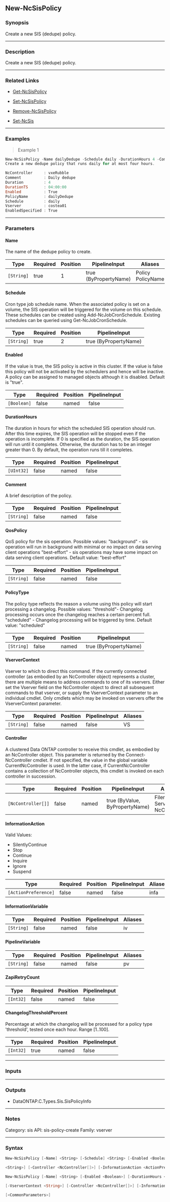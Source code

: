 New-NcSisPolicy
---------------

### Synopsis
Create a new SIS (dedupe) policy.

---

### Description

Create a new SIS (dedupe) policy.

---

### Related Links
* [Get-NcSisPolicy](Get-NcSisPolicy)

* [Set-NcSisPolicy](Set-NcSisPolicy)

* [Remove-NcSisPolicy](Remove-NcSisPolicy)

* [Set-NcSis](Set-NcSis)

---

### Examples
> Example 1

```PowerShell
New-NcSisPolicy -Name dailyDedupe -Schedule daily -DurationHours 4 -Comment "Daily dedupe"
Create a new dedupe policy that runs daily for at most four hours.

NcController     : vxeRubble
Comment          : Daily dedupe
Duration         : 4
DurationTS       : 04:00:00
Enabled          : True
PolicyName       : dailyDedupe
Schedule         : daily
Vserver          : costea01
EnabledSpecified : True

```

---

### Parameters
#### **Name**
The name of the dedupe policy to create.

|Type      |Required|Position|PipelineInput        |Aliases              |
|----------|--------|--------|---------------------|---------------------|
|`[String]`|true    |1       |true (ByPropertyName)|Policy<br/>PolicyName|

#### **Schedule**
Cron type job schedule name.  When the associated policy is set on a volume, the SIS operation will be triggered for the volume on this schedule.  These schedules can be created using Add-NcJobCronSchedule.  Existing schedules can be queried using Get-NcJobCronSchedule.

|Type      |Required|Position|PipelineInput        |
|----------|--------|--------|---------------------|
|`[String]`|true    |2       |true (ByPropertyName)|

#### **Enabled**
If the value is true, the SIS policy is active in this cluster.  If the value is false this policy will not be activated by the schedulers and hence will be inactive.  A policy can be assigned to managed objects although it is disabled.  Default is "true".

|Type       |Required|Position|PipelineInput|
|-----------|--------|--------|-------------|
|`[Boolean]`|false   |named   |false        |

#### **DurationHours**
The duration in hours for which the scheduled SIS operation should run.  After this time expires, the SIS operation will be stopped even if the operation is incomplete.  If 0 is specified as the duration, the SIS operation will run until it completes. Otherwise, the duration has to be an integer greater than 0.  By default, the operation runs till it completes.

|Type      |Required|Position|PipelineInput|
|----------|--------|--------|-------------|
|`[UInt32]`|false   |named   |false        |

#### **Comment**
A brief description of the policy.

|Type      |Required|Position|PipelineInput|
|----------|--------|--------|-------------|
|`[String]`|false   |named   |false        |

#### **QosPolicy**
QoS policy for the sis operation. 
Possible values:
"background" - sis operation will run in background with minimal or no impact on data serving client operations
"best-effort" - sis operations may have some impact on data serving client operations.
Default value: "best-effort"

|Type      |Required|Position|PipelineInput|
|----------|--------|--------|-------------|
|`[String]`|false   |named   |false        |

#### **PolicyType**
The policy type reflects the reason a volume using this policy will start processing a changelog.
Possible values: 
"threshold"- Changelog processing occurs once the changelog reaches a certain percent full.
"scheduled" - Changelog processing will be triggered by time.
Default value: "scheduled"

|Type      |Required|Position|PipelineInput        |
|----------|--------|--------|---------------------|
|`[String]`|false   |named   |true (ByPropertyName)|

#### **VserverContext**
Vserver to which to direct this command.  If the currently connected controller (as embodied by an NcController object) represents a cluster, there are multiple means to address commands to one of its vservers.  Either set the Vserver field on the NcController object to direct all subsequent commands to that vserver, or supply the VserverContext parameter to an individual cmdlet.  Only cmdlets which may be invoked on vservers offer the VserverContext parameter.

|Type      |Required|Position|PipelineInput|Aliases|
|----------|--------|--------|-------------|-------|
|`[String]`|false   |named   |false        |VS     |

#### **Controller**
A clustered Data ONTAP controller to receive this cmdlet, as embodied by an NcController object.  This parameter is returned by the Connect-NcController cmdlet.  If not specified, the value in the global variable CurrentNcController is used.  In the latter case, if CurrentNcController contains a collection of NcController objects, this cmdlet is invoked on each controller in succession.

|Type              |Required|Position|PipelineInput                 |Aliases                          |
|------------------|--------|--------|------------------------------|---------------------------------|
|`[NcController[]]`|false   |named   |true (ByValue, ByPropertyName)|Filer<br/>Server<br/>NcController|

#### **InformationAction**

Valid Values:

* SilentlyContinue
* Stop
* Continue
* Inquire
* Ignore
* Suspend

|Type                |Required|Position|PipelineInput|Aliases|
|--------------------|--------|--------|-------------|-------|
|`[ActionPreference]`|false   |named   |false        |infa   |

#### **InformationVariable**

|Type      |Required|Position|PipelineInput|Aliases|
|----------|--------|--------|-------------|-------|
|`[String]`|false   |named   |false        |iv     |

#### **PipelineVariable**

|Type      |Required|Position|PipelineInput|Aliases|
|----------|--------|--------|-------------|-------|
|`[String]`|false   |named   |false        |pv     |

#### **ZapiRetryCount**

|Type     |Required|Position|PipelineInput|
|---------|--------|--------|-------------|
|`[Int32]`|false   |named   |false        |

#### **ChangelogThresholdPercent**
Percentage at which the changelog will be processed for a policy type 'threshold', tested once each hour. Range [1..100].

|Type     |Required|Position|PipelineInput|
|---------|--------|--------|-------------|
|`[Int32]`|true    |named   |false        |

---

### Inputs

---

### Outputs
* DataONTAP.C.Types.Sis.SisPolicyInfo

---

### Notes
Category: sis
API: sis-policy-create
Family: vserver

---

### Syntax
```PowerShell
New-NcSisPolicy [-Name] <String> [-Schedule] <String> [-Enabled <Boolean>] [-DurationHours <UInt32>] [-Comment <String>] [-QosPolicy <String>] [-PolicyType <String>] [-VserverContext 
```
```PowerShell
<String>] [-Controller <NcController[]>] [-InformationAction <ActionPreference>] [-InformationVariable <String>] [-PipelineVariable <String>] [-ZapiRetryCount <Int32>] [<CommonParameters>]
```
```PowerShell
New-NcSisPolicy [-Name] <String> [-Enabled <Boolean>] [-DurationHours <UInt32>] [-Comment <String>] [-QosPolicy <String>] [-PolicyType <String>] -ChangelogThresholdPercent <Int32> 
```
```PowerShell
[-VserverContext <String>] [-Controller <NcController[]>] [-InformationAction <ActionPreference>] [-InformationVariable <String>] [-PipelineVariable <String>] [-ZapiRetryCount <Int32>] 
```
```PowerShell
[<CommonParameters>]
```
